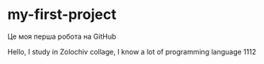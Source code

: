 # my-first-project
Це моя перша робота на GitHub

Hello, I study in Zolochiv collage, I know a lot of programming language
1112
